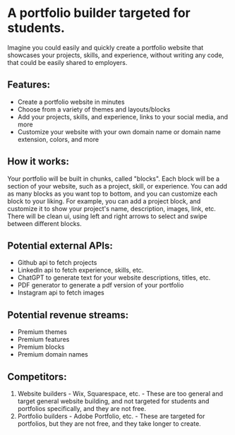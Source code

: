 # A portfolio builder targeted for students.

Imagine you could easily and quickly create a portfolio website that showcases your projects, skills, and experience, without writing any code, that could be easily shared to employers.

## Features:
-   Create a portfolio website in minutes
-   Choose from a variety of themes and layouts/blocks
-   Add your projects, skills, and experience, links to your social media, and more
-   Customize your website with your own domain name or domain name extension, colors, and more

## How it works:
Your portfolio will be built in chunks, called "blocks". Each block will be a section of your website, such as a project, skill, or experience. You can add as many blocks as you want top to bottom, and you can customize each block to your liking. For example, you can add a project block, and customize it to show your project's name, description, images, link, etc. There will be clean ui, using left and right arrows to select and swipe between different blocks.

## Potential external APIs:
- Github api to fetch projects
- LinkedIn api to fetch experience, skills, etc.
- ChatGPT to generate text for your website descriptions, titles, etc.
- PDF generator to generate a pdf version of your portfolio
- Instagram api to fetch images

## Potential revenue streams:
- Premium themes
- Premium features
- Premium blocks
- Premium domain names

## Competitors:
1. Website builders - Wix, Squarespace, etc. - These are too general and target general website building, and not targeted for students and portfolios specifically, and they are not free.
2. Portfolio builders - Adobe Portfolio, etc. - These are targeted for portfolios, but they are not free, and they take longer to create.

